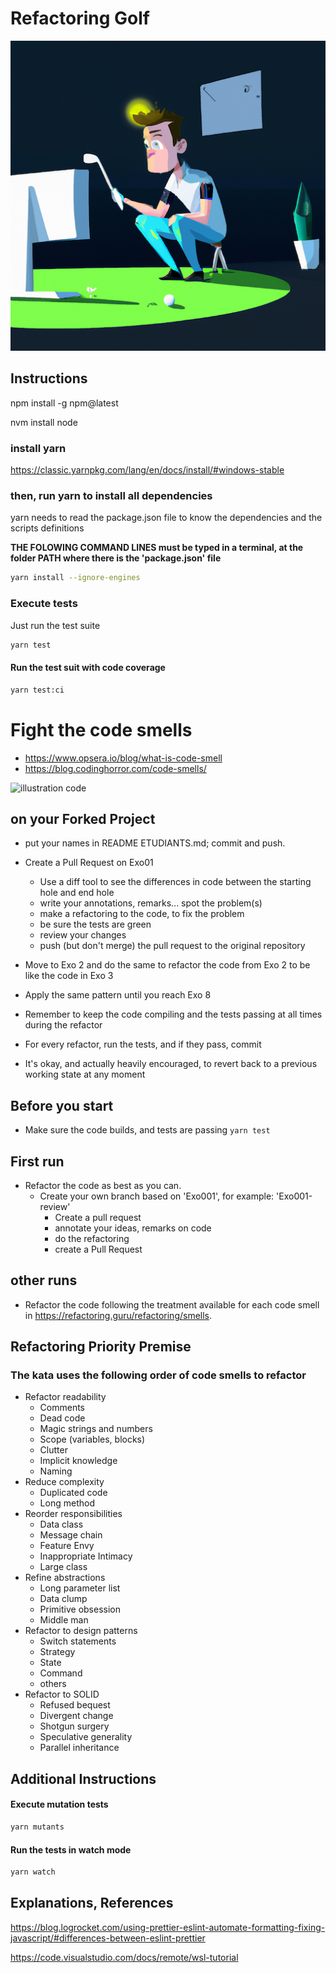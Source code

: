 # Refactoring Golf
![illustration code golf]( ./code_golf.png "it's you 😅")


## Instructions

npm install -g npm@latest

nvm install node

### install yarn

https://classic.yarnpkg.com/lang/en/docs/install/#windows-stable

### then, run yarn to install all dependencies

yarn needs to read the package.json file to know the dependencies and the scripts definitions

**THE FOLOWING COMMAND LINES must be typed in a terminal, at the folder PATH where there is the 'package.json' file**

```sh
yarn install --ignore-engines
```

### Execute tests

Just run the test suite

```sh
yarn test
```

#### Run the test suit with code coverage

```sh
yarn test:ci
```

# Fight the code smells
- https://www.opsera.io/blog/what-is-code-smell
- https://blog.codinghorror.com/code-smells/

![illustration code](https://osu-wams-blogs-uploads.s3.amazonaws.com/blogs.dir/6221/files/2023/01/image.png)

## on your Forked Project

- put your names in README ETUDIANTS.md; commit and push.
- Create a Pull Request on Exo01
  - Use a diff tool to see the differences in code between the starting hole and end hole
  - write your annotations, remarks... spot the problem(s)
  - make a refactoring to the code, to fix the problem
  - be sure the tests are green
  - review your changes
  - push (but don't merge) the pull request to the original repository

- Move to Exo 2 and do the same to refactor the code from Exo 2 to be like the code in Exo 3
- Apply the same pattern until you reach Exo 8
- Remember to keep the code compiling and the tests passing at all times during the refactor
- For every refactor, run the tests, and if they pass, commit
- It's okay, and actually heavily encouraged, to revert back to a previous working state at any moment


## Before you start

- Make sure the code builds, and tests are passing `yarn test`

## First run

- Refactor the code as best as you can.
  - Create your own branch based on 'Exo001', for example: 'Exo001-review'
    - Create a pull request
    - annotate your ideas, remarks on code
    - do the refactoring
    - create a Pull Request

## other runs

- Refactor the code following the treatment available for each code smell in <https://refactoring.guru/refactoring/smells>.


## Refactoring Priority Premise

### The kata uses the following order of code smells to refactor

- Refactor readability
  - Comments
  - Dead code
  - Magic strings and numbers
  - Scope (variables, blocks)
  - Clutter
  - Implicit knowledge
  - Naming
- Reduce complexity
  - Duplicated code
  - Long method
- Reorder responsibilities
  - Data class
  - Message chain
  - Feature Envy
  - Inappropriate Intimacy
  - Large class
- Refine abstractions
  - Long parameter list
  - Data clump
  - Primitive obsession
  - Middle man
- Refactor to design patterns
  - Switch statements
  - Strategy
  - State
  - Command
  - others
- Refactor to SOLID
  - Refused bequest
  - Divergent change
  - Shotgun surgery
  - Speculative generality
  - Parallel inheritance


## Additional Instructions

#### Execute mutation tests

```sh
yarn mutants
```

#### Run the tests in watch mode

```sh
yarn watch
```

## Explanations, References


https://blog.logrocket.com/using-prettier-eslint-automate-formatting-fixing-javascript/#differences-between-eslint-prettier

https://code.visualstudio.com/docs/remote/wsl-tutorial
